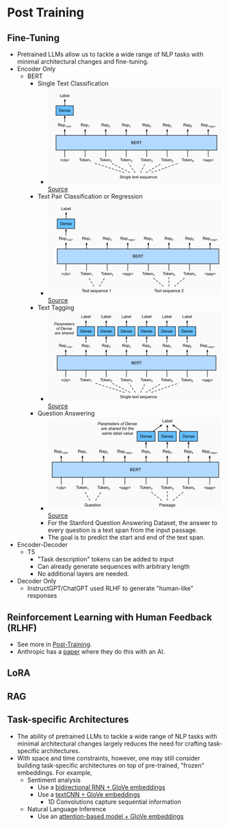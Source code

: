 # Post Training

## Fine-Tuning
- Pretrained LLMs allow us to tackle a wide range of NLP tasks with minimal architectural changes and fine-tuning. 
- Encoder Only
  - BERT
    - Single Text Classification
      - ![bert_single_classification.png](bert_single_classification.png)[Source](http://d2l.ai/chapter_natural-language-processing-applications/finetuning-bert.html)
    - Text Pair Classification or Regression
      - ![bert_pair_classification.png](bert_pair_classification.png)[Source](http://d2l.ai/chapter_natural-language-processing-applications/finetuning-bert.html)
    - Text Tagging
      - ![bert_text_tagging.png](bert_text_tagging.png)[Source](http://d2l.ai/chapter_natural-language-processing-applications/finetuning-bert.html)
    - Question Answering
      - ![bert_qna.png](bert_qna.png)[Source](http://d2l.ai/chapter_natural-language-processing-applications/finetuning-bert.html)
      - For the Stanford Question Answering Dataset, the answer to every question is a text span from the input passage.
      - The goal is to predict the start and end of the text span.
- Encoder-Decoder
  - T5
    - "Task description" tokens can be added to input
    - Can already generate sequences with arbitrary length
    - No additional layers are needed.
- Decoder Only
  - InstructGPT/ChatGPT used RLHF to generate "human-like" responses

## Reinforcement Learning with Human Feedback (RLHF)

- See more in [Post-Training](../25_post_training/notes.md).
- Anthropic has a [paper](../23_safety/03_alignment.md) where they do this with an AI.

## LoRA

## RAG
    
## Task-specific Architectures

- The ability of pretrained LLMs to tackle a wide range of NLP tasks with minimal architectural changes largely reduces the need for crafting task-specific architectures. 
- With space and time constraints, however, one may still consider building task-specific architectures on top of pre-trained, "frozen" embeddings. For example,
  - Sentiment analysis
    - Use a [bidirectional RNN + GloVe embeddings](http://d2l.ai/chapter_natural-language-processing-applications/sentiment-analysis-rnn.html)
    - Use a [textCNN + GloVe embeddings](http://d2l.ai/chapter_natural-language-processing-applications/sentiment-analysis-cnn.html)
      - 1D Convolutions capture sequential information
  - Natural Language Inference 
    - Use an [attention-based model + GloVe embeddings](http://d2l.ai/chapter_natural-language-processing-applications/natural-language-inference-attention.html)
